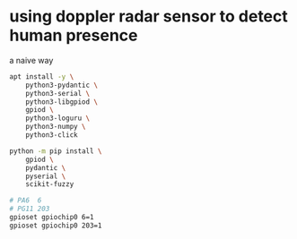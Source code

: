 # using doppler radar sensor to detect human presence

a naive way

```bash
apt install -y \
    python3-pydantic \
    python3-serial \
    python3-libgpiod \
    gpiod \
    python3-loguru \
    python3-numpy \
    python3-click
```

```bash
python -m pip install \
    gpiod \
    pydantic \
    pyserial \
    scikit-fuzzy
```

```bash
# PA6  6
# PG11 203
gpioset gpiochip0 6=1
gpioset gpiochip0 203=1
```
